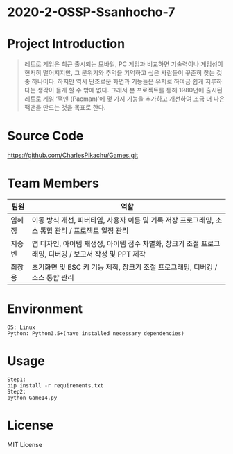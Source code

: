 # 2020-2-OSSP-Ssanhocho-7
#

# Project Introduction
>레트로 게임은 최근 출시되는 모바일, PC 게임과 비교하면 기술력이나 게임성이 현저히 떨어지지만,
그 분위기와 추억을 기억하고 싶은 사람들이 꾸준히 찾는 것 중 하나이다.
하지만 역시 단조로운 화면과 기능들은 유저로 하여금 쉽게 지루하다는 생각이 들게 할 수 밖에 없다.
그래서 본 프로젝트를 통해 1980년에 출시된 레트로 게임 ‘팩맨 (Pacman)’에 몇 가지 기능을
추가하고 개선하여 조금 더 나은 팩맨을 만드는 것을 목표로 한다.

# Source Code
https://github.com/CharlesPikachu/Games.git

# Team Members
| 팀원 | 역할 |
| ------- | ------- |
| 임혜정 | 이동 방식 개선, 피버타임, 사용자 이름 및 기록 저장 프로그래밍, 소스 통합 관리 / 프로젝트 일정 관리 |
| 지승빈 | 맵 디자인, 아이템 재생성, 아이템 점수 차별화, 창크기 조절 프로그래밍, 디버깅 / 보고서 작성 및 PPT 제작 |
| 최창용 | 초기화면 및 ESC 키 기능 제작, 창크기 조절 프로그래밍, 디버깅 / 소스 통합 관리 |


# Environment
```
OS: Linux
Python: Python3.5+(have installed necessary dependencies)
```

# Usage
```
Step1:
pip install -r requirements.txt
Step2:
python Game14.py
```


# License
MIT License


